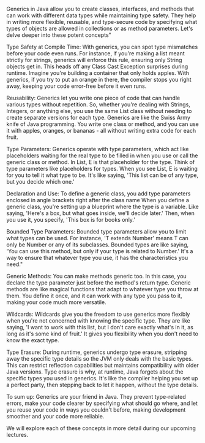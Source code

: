 Generics in Java allow you to create classes, interfaces, and methods that can work with different data types while maintaining type safety. They help in writing more flexible, reusable, and type-secure code by specifying what types of objects are allowed in collections or as method parameters. Let's delve deeper into these potent concepts"


Type Safety at Compile Time:
    With generics, you can spot type mismatches before your code even runs. For instance, if you're making a list meant strictly for strings, generics will enforce this rule, ensuring only String objects get in. This heads off any Class Cast Exception surprises during runtime.
   Imagine you're building a container that only holds apples. With generics, if you try to put an orange in there, the compiler stops you right away, keeping your code error-free before it even runs.


Reusability:
    Generics let you write one piece of code that can handle various types without repetition. So, whether you're dealing with Strings, Integers, or anything else, you use the same List class without needing to create separate versions for each type.
    Generics are like the Swiss Army knife of Java programming. You write one class or method, and you can use it with apples, oranges, or bananas - all without writing extra code for each fruit.


Type Parameters:
    Generics operate with type parameters, which act like placeholders waiting for the real type to be filled in when you use or call the generic class or method. In List<E>, E is that placeholder for the type.
    Think of type parameters like placeholders for types. When you see List<E>, E is waiting for you to tell it what type to be. It's like saying, 'This list can be of any type, but you decide which one.'


Declaration and Use:
    To define a generic class, you add type parameters enclosed in angle brackets right after the class name
    When you define a generic class, you're setting up a blueprint where the type is a variable. Like saying, 'Here's a box, but what goes inside, we'll decide later.' Then, when you use it, you specify, 'This box is for books only.'


Bounded Type Parameters:
   Bounded type parameters allow you to limit what types can be used. For instance, 'T extends Number' means T can only be Number or any of its subclasses.
   Bounded types are like saying, 'You can use this method, but only if your type is related to Number.' It's a way to ensure that whatever type you use, it has the characteristics you need."


Generic Methods:
   You can make methods generic too. In this case, you declare the type parameter just before the method's return type.
   Generic methods are like magical functions that adapt to whatever type you throw at them. You define it once, and it can work with any type you pass to it, making your code much more versatile.


Wildcards:
    Wildcards give you the freedom to use generics more flexibly when you're not concerned with knowing the specific type.
    They are like saying, 'I want to work with this list, but I don't care exactly what's in it, as long as it's some kind of fruit.' It gives you flexibility when you don't need to know the exact type.


Type Erasure:
   During runtime, generics undergo type erasure, stripping away the specific type details so the JVM only deals with the basic types. This can restrict reflection capabilities but maintains compatibility with older Java versions.
   Type erasure is why, at runtime, Java forgets about the specific types you used in generics. It's like the compiler helping you set up a perfect party, then stepping back to let it happen, without the type details.
 

 To sum up: Generics are your friend in Java. They prevent type-related errors, make your code clearer by specifying what should go where, and let you reuse your code in ways you couldn't before, making development smoother and your code more reliable.
 
We will explore each of these concepts in more detail during our upcoming lectures.